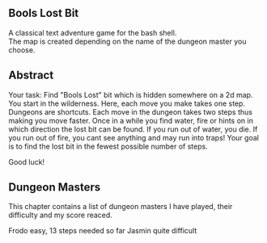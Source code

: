 Bools Lost Bit
--------------
A classical text adventure game for the bash shell.  
The map is created depending on the name of the dungeon master you choose. 

Abstract
--------
Your task: Find "Bools Lost" bit which is hidden somewhere on a 2d map. You start in the wilderness.
Here, each move you make takes one step. Dungeons are shortcuts. Each move in the dungeon takes
two steps thus making  you move faster. Once in a while you find water, fire or hints on in which 
direction the lost bit can be found. If you run out of water, you die. If you run out of fire, you
cant see anything and may run into traps! Your goal is to find the lost bit in the fewest possible
number of steps.

Good luck! 

Dungeon Masters
---------------
This chapter contains a list of dungeon masters I have played, their difficulty and my score reaced. 

Frodo	     easy, 13 steps needed so far
Jasmin	     quite difficult

